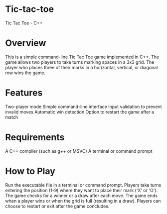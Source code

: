 # Tic-tac-toe
Tic Tac Toe - C++

# Overview

This is a simple command-line Tic Tac Toe game implemented in C++. The game allows two players to take turns marking spaces in a 3x3 grid. The player who places three of their marks in a horizontal, vertical, or diagonal row wins the game.


# Features

Two-player mode
Simple command-line interface
Input validation to prevent invalid moves
Automatic win detection
Option to restart the game after a match

# Requirements

A C++ compiler (such as g++ or MSVC)
A terminal or command prompt

# How to Play

Run the executable file in a terminal or command prompt.
Players take turns entering the position (1-9) where they want to place their mark ('X' or 'O').
The game checks for a winner or a draw after each move.
The game ends when a player wins or when the grid is full (resulting in a draw).
Players can choose to restart or exit after the game concludes.